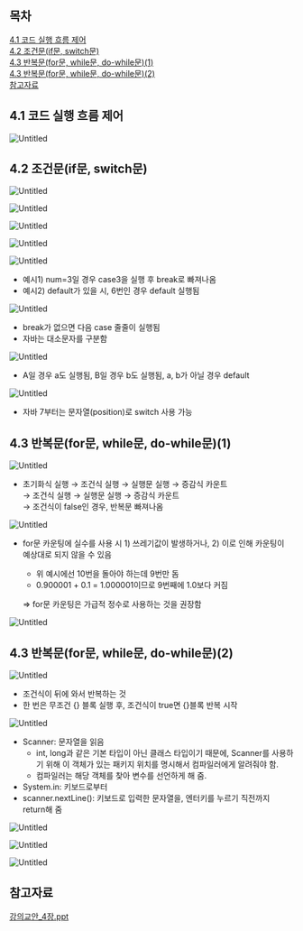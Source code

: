 ## 목차
[4.1 코드 실행 흐름 제어](#41-코드-실행-흐름-제어)   
[4.2 조건문(if문, switch문)](#42-조건문if문-switch문)   
[4.3 반복문(for문, while문, do-while문)(1)](#43-반복문for문-while문-do-while문1)   
[4.3 반복문(for문, while문, do-while문)(2)](#43-반복문for문-while문-do-while문2)   
[참고자료](#참고자료)   

## **4.1 코드 실행 흐름 제어**

![Untitled](./images/4.png)

## **4.2 조건문(if문, switch문)**

![Untitled](./images/4(1).png)

![Untitled](./images/4(2).png)

![Untitled](./images/4(3).png)

![Untitled](./images/4(4).png)

![Untitled](./images/4(5).png)

- 예시1) num=3일 경우 case3을 실행 후 break로 빠져나옴
- 예시2) default가 있을 시, 6번인 경우 default 실행됨

![Untitled](./images/4(6).png)

- break가 없으면 다음 case 줄줄이 실행됨
- 자바는 대소문자를 구분함

![Untitled](./images/4(7).png)

- A일 경우 a도 실행됨, B일 경우 b도 실행됨, a, b가 아닐 경우 default

![Untitled](./images/4(8).png)

- 자바 7부터는 문자열(position)로 switch 사용 가능

## **4.3 반복문(for문, while문, do-while문)(1)**

![Untitled](./images/4(9).png)

- 초기화식 실행 → 조건식 실행 → 실행문 실행 → 증감식 카운트   
               → 조건식 실행 → 실행문 실행 → 증감식 카운트   
               → 조건식이 false인 경우, 반복문 빠져나옴   
    

![Untitled](./images/4(10).png)

- for문 카운팅에 실수를 사용 시 1) 쓰레기값이 발생하거나, 2) 이로 인해 카운팅이 예상대로 되지 않을 수 있음
    - 위 예시에선 10번을 돌아야 하는데 9번만 돔
    - 0.900001 + 0.1 = 1.000001이므로 9번째에 1.0보다 커짐
    
    ⇒ for문 카운팅은 가급적 정수로 사용하는 것을 권장함
    

![Untitled](./images/4(11).png)

## **4.3 반복문(for문, while문, do-while문)(2)**

![Untitled](./images/4(12).png)

- 조건식이 뒤에 와서 반복하는 것
- 한 번은 무조건 {} 블록 실행 후, 조건식이 true면 {}블록 반복 시작

![Untitled](./images/4(13).png)

- Scanner: 문자열을 읽음
    - int, long과 같은 기본 타입이 아닌 클래스 타입이기 때문에, Scanner를 사용하기 위해 이 객체가 있는 패키지 위치를 명시해서 컴파일러에게 알려줘야 함.
    - 컴파일러는 해당 객체를 찾아 변수를 선언하게 해 줌.
- System.in: 키보드로부터
- scanner.nextLine(): 키보드로 입력한 문자열을, 엔터키를 누르기 직전까지 return해 줌

![Untitled](./images/4(14).png)

![Untitled](./images/4(15).png)

![Untitled](./images/4(16).png)

## 참고자료

[강의교안_4장.ppt](https://github.com/abarthdew/this-is-Java/blob/main/basics/files/%EA%B0%95%EC%9D%98%EA%B5%90%EC%95%88_4%EC%9E%A5.ppt)